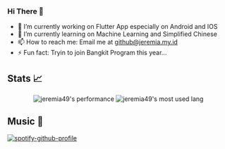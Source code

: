 ### Hi There 👋
- 🔭 I’m currently working on Flutter App especially on Android and IOS
- 🌱 I’m currently learning on Machine Learning and Simplified Chinese
- 📫 How to reach me: Email me at github@jeremia.my.id
- ⚡ Fun fact: Tryin to join Bangkit Program this year...


## Stats 📈 
<p align="center">
  <img src="https://github-readme-stats.anuraghazra1.vercel.app/api?username=jeremia49&show_icons=true&include_all_commits=true&theme=radical&count_private=true&include_all_commits=true" alt="jeremia49's performance">
  <img src="https://github-readme-stats.anuraghazra1.vercel.app/api/top-langs/?username=jeremia49&theme=radical&count_private=true" alt="jeremia49's most used lang">
</p>

## Music 🎸 
[![spotify-github-profile](https://spotify-github-profile.vercel.app/api/view?uid=jeremia-manurung&cover_image=true&theme=default&show_offline=false&background_color=121212&bar_color_cover=true)](https://spotify-github-profile.vercel.app/api/view?uid=jeremia-manurung&redirect=true)
<!--
**jeremia49/jeremia49** is a ✨ _special_ ✨ repository because its `README.md` (this file) appears on your GitHub profile.

Here are some ideas to get you started:

- 🔭 I’m currently working on ...
- 🌱 I’m currently learning ...
- 👯 I’m looking to collaborate on ...
- 🤔 I’m looking for help with ...
- 💬 Ask me about ...
- 📫 How to reach me: ...
- 😄 Pronouns: ...
- ⚡ Fun fact: ...
-->
